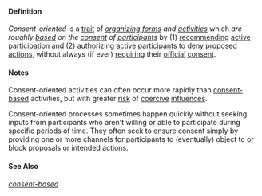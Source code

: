 #### Definition

*Consent-oriented* is a [trait](https://github.com/gcassel/Modular-Organizing-Terminology/blob/master/terms/trait.md) of *[organizing](https://github.com/gcassel/Modular-Organizing-Terminology/blob/master/terms/organize.md) [forms](https://github.com/gcassel/Modular-Organizing-Terminology/blob/master/terms/form.md) and [activities](https://github.com/gcassel/Modular-Organizing-Terminology/blob/master/terms/activity.md)* which *are roughly [based](https://github.com/gcassel/Modular-Organizing-Terminology/blob/master/terms/base.md) on the [consent](https://github.com/gcassel/Modular-Organizing-Terminology/blob/master/terms/consent.md) of [participants](https://github.com/gcassel/Modular-Organizing-Terminology/blob/master/terms/participate.md)* by (1) [recommending](https://github.com/gcassel/Modular-Organization-Terminology/blob/master/terms/recommend.md) [active](https://github.com/gcassel/Modular-Organization-Terminology/blob/master/terms/active.md) [participation](https://github.com/gcassel/Modular-Organization-Terminology/blob/master/terms/participate.md) and (2) [authorizing](https://github.com/gcassel/Modular-Organization-Terminology/blob/master/terms/authorize.md) [active](https://github.com/gcassel/Modular-Organization-Terminology/blob/master/terms/active.md) [participants](https://github.com/gcassel/Modular-Organization-Terminology/blob/master/terms/participate.md) to [deny](https://github.com/gcassel/Modular-Organization-Terminology/blob/master/terms/deny.md) [proposed](https://github.com/gcassel/Modular-Organization-Terminology/blob/master/terms/propose.md) [actions](https://github.com/gcassel/Modular-Organization-Terminology/blob/master/terms/act.md), without always (if ever) [requiring](https://github.com/gcassel/Modular-Organization-Terminology/blob/master/terms/require.md) their [official](https://github.com/gcassel/Modular-Organization-Terminology/blob/master/terms/official.md) [consent](https://github.com/gcassel/Modular-Organization-Terminology/blob/master/terms/consent.md).

#### Notes

Consent-oriented activities can often occur more rapidly than [consent-based](https://github.com/gcassel/Modular-Organization-Terminology/blob/master/terms/consent-based.md) activities, but with greater [risk](https://github.com/gcassel/Modular-Organization-Terminology/blob/master/terms/risk.md) of [coercive](https://github.com/gcassel/Modular-Organization-Terminology/blob/master/terms/coercive.md) [influences](https://github.com/gcassel/Modular-Organization-Terminology/blob/master/terms/influence.md).

Consent-oriented processes sometimes happen quickly without seeking inputs from participants who aren't willing or able to participate during specific periods of time. They often seek to ensure consent simply by providing one or more channels for participants to (eventually) object to or block proposals or intended actions.

#### See Also

*[consent-based](https://github.com/gcassel/Modular-Organizing-Terminology/blob/master/terms/consent-based.md)*
